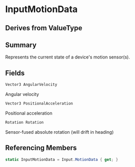 # InputMotionData

## Derives from ValueType

## Summary

Represents the current state of a device's motion sensor(s).
## Fields

```c#
Vector3 AngularVelocity
```
Angular velocity
```c#
Vector3 PositionalAcceleration
```
Positional acceleration
```c#
Rotation Rotation
```
Sensor-fused absolute rotation (will drift in heading)
## Referencing Members

```c#
static InputMotionData = Input.MotionData { get; } 
```
